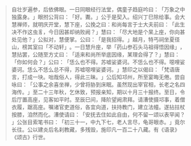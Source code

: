 
> 自壮岁遍参，后依佛眼。一日同眼经行法堂，偶童子趋庭吟曰：​「万象之中独露身。​」眼拊公背曰：​「好。聻。​」公于是契入。绍兴丁巳除给事。会大慧禅师，就明庆开堂，慧下座，公挽之曰：和尚每言于士大夫前曰：​「此生决不作这虫豸，今日因甚却纳败阙？​」慧曰：​「尽大地是个杲上座，你向甚处见他？​」公拟对，慧便掌。公曰：​「是我招得。​」越月，特丐祠坐夏径山，榜其室曰「不动轩」​。一日慧升座，举「药山参石头马祖得悟因缘」​，慧拈罢，公随至方丈曰：​「适来和尚所举底因缘，某理会得了？​」慧曰：​「你如何会？​」公曰：​「恁么也不得。苏嘘娑婆诃。不恁么也不得。噁哩娑婆诃。恁么不恁么总不得，苏嘘噁哩娑婆诃。​」慧印之以偈曰：​「梵语唐言，打成一块。咄哉俗人，得此三昧。​」公后知邛州，所至宴晦无倦。尝自咏曰：​「公事之余喜坐禅，少曾将胁到床眠。虽然现出宰官相，长老之名四海传。​」至二十三年秋，乞休致，预报亲知，期以十月三十报终。至日，令后厅置高座，见客如平时。至辰巳间，降阶望阙肃拜。请漕使摄邛事，着僧衣履，踞高座。嘱诸官吏道俗，各宜向道，扶持教门，建立法幢。遂拈拄杖按膝，洎然而化。漕使请曰：​「安抚去住如此自由，何不留一颂以表罕闻？​」公张目索笔书曰：​「初三十一，中九下七，老人言尽，龟哥眼赤。​」竟尔长往。公以建炎后名刹教藏，多残毁，施印凡一百二十八藏。有《语录》​《颂古》行世。

